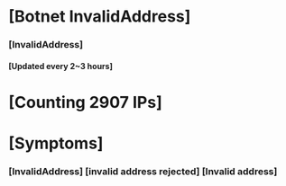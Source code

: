 # [Botnet InvalidAddress]
### [InvalidAddress]
#### [Updated every 2~3 hours]

# [Counting 2907 IPs]

# [Symptoms] 

###   [InvalidAddress] [invalid address rejected] [Invalid address]
